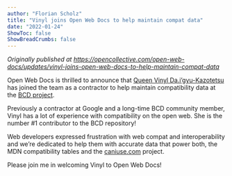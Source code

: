 ```yaml
---
author: "Florian Scholz"
title: "Vinyl joins Open Web Docs to help maintain compat data"
date: "2022-01-24"
ShowToc: false
ShowBreadCrumbs: false
---
```


_Originally published at https://opencollective.com/open-web-docs/updates/vinyl-joins-open-web-docs-to-help-maintain-compat-data_

Open Web Docs is thrilled to announce that [Queen Vinyl Da.i’gyu-Kazotetsu](https://github.com/queengooborg) has joined the team as a contractor to help maintain compatibility data at the [BCD project](https://github.com/mdn/browser-compat-data/).

Previously a contractor at Google and a long-time BCD community member, Vinyl has a lot of experience with compatibility on the open web. She is the number #1 contributor to the BCD repository!

Web developers expressed frustration with web compat and interoperability and we’re dedicated to help them with accurate data that power both, the MDN compatibility tables and the [caniuse.com](https://opencollective.com/redirect?url=https%3A%2F%2Fcaniuse.com%2F) project.

Please join me in welcoming Vinyl to Open Web Docs!

